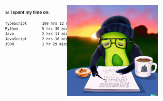   <a href="https://labs.openai.com/s/SDpMzMDOjceb9FnPC9VOoBlW">
    <img align="right" alt="png" src="https://raw.githubusercontent.com/raghavan/raghavan/main/dalle_avocado.png" width="300" />
  </a>

📊 **i spent my time on:**
<!--START_SECTION:waka-->

```txt
TypeScript       199 hrs 12 mins ███████████████████████▒░   92.88 %
Python           5 hrs 30 mins   ▓░░░░░░░░░░░░░░░░░░░░░░░░   02.57 %
Java             2 hrs 11 mins   ▒░░░░░░░░░░░░░░░░░░░░░░░░   01.02 %
JavaScript       2 hrs 10 mins   ▒░░░░░░░░░░░░░░░░░░░░░░░░   01.01 %
JSON             1 hr 29 mins    ▒░░░░░░░░░░░░░░░░░░░░░░░░   00.70 %
```

<!--END_SECTION:waka-->

